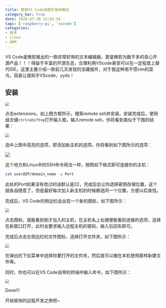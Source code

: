 ```yaml
---
title: 使用VS Code远程开发树莓派
category_bar: true
date: 2020-07-20 13:03:54
tags: ['raspberry-pi', 'vscode']
categories:
- 技术
- Linux
- ARM
---
```


VS Code是微软推出的一款非常好用的文本编辑器，更是微软为数不多的良心开源产品！！！得益于丰富的开源生态，合理利用VScode甚至可以在一定程度上替代IDE。这里主要介绍一款前几天发现的宝藏插件，对于我这种用不惯vim的菜鸟，简直让我知乎VScode，yyds！

## 安装

<img align="center" src="https://wpcos-1300629776.cos.ap-chengdu.myqcloud.com/Picture/wp/article/202007/vsc_ssh/1.png" style="zoom:80%;" />

点击extensions，如上图方框所示，搜索remote ssh并安装。安装完成后，使用组合键`ctrl+shift+p`打开输入框，输入remote ssh，你将看到类似于下图的结果：

<img align="center" src="https://wpcos-1300629776.cos.ap-chengdu.myqcloud.com/Picture/wp/article/202007/vsc_ssh/2.png" style="zoom:80%;" />

选中上图中高亮的选项，即添加新主机的选项。你将看到如下图所示的选项：

<img align="center" src="https://wpcos-1300629776.cos.ap-chengdu.myqcloud.com/Picture/wp/article/202007/vsc_ssh/7.png" style="zoom:100%;" />

这个地方和Linux中的SSH命令用法一样，按照如下格式即可连接你的主机：

```bash
ssh user@IP/domain_name -p Port
```

此处的Port如果没有改过的话默认是22，完成后会让你选择密钥存储位置，这个就各自随意了，但是最好每次加入新主机的时候都选同一个位置，方便以后查找。

完成后，VS Code的侧边栏会出现一个新的图标，如下图所示：

<img align="center" src="https://wpcos-1300629776.cos.ap-chengdu.myqcloud.com/Picture/wp/article/202007/vsc_ssh/8.png" style="zoom:80%;" />

点击图标，就能看到刚才加入的主机，在主机名上右键便能看到连接的选项，选择在新窗口打开，此时会要求输入远程主机的密码，输入后回车即可。

完成后点击左侧边栏的文件图标，选择打开文件夹，如下图所示：

<img align="center" src="https://wpcos-1300629776.cos.ap-chengdu.myqcloud.com/Picture/wp/article/202007/vsc_ssh/5.png" style="zoom:80%;" />

在弹出的下拉菜单中选择你要打开的文件夹，然后就可以像在本机使用那样新建文件等。

同时，你也可以在VS Code自带的终端中输入命令，如下图所示：

<img align="center" src="https://wpcos-1300629776.cos.ap-chengdu.myqcloud.com/Picture/wp/article/202007/vsc_ssh/6.png" style="zoom:80%;" />

Done!!!

开始愉快的远程开发之旅吧~